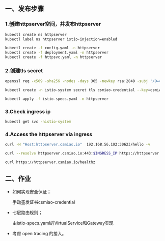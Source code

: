## 一、发布步骤



### 1.创建httpserver空间，并发布httpserver

```sh
kubectl create ns httpserver
kubectl label ns httpserver istio-injection=enabled

kubectl create -f config.yaml -n httpserver
kubectl create -f deployment.yaml -n httpserver
kubectl create -f httpsvc.yaml -n httpserver

```



### 2.创建tls secret

```sh
openssl req -x509 -sha256 -nodes -days 365 -newkey rsa:2048 -subj '/O=csmiao Inc./CN=*.csmiao.io' -keyout csmiao.io.key -out csmiao.io.crt

kubectl create -n istio-system secret tls csmiao-credential --key=csmiao.io.key --cert=csmiao.io.crt

kubectl apply -f istio-specs.yaml -n httpserver
```



### 3.Check ingress ip

```sh
kubectl get svc -nistio-system
```

### 4.Access the httpserver via ingress

```sh
curl -H "Host:httpserver.csmiao.io"  192.168.56.102:30623/hello -v

curl --resolve httpserver.csmiao.io:443:$INGRESS_IP https://httpserver.csmiao.io/healthz -v -k

curl https://httpserver.csmiao.io/healthz
```



## 二、作业

- 如何实现安全保证；

  手动签发证书csmiao-credential

- 七层路由规则；

  由istio-specs.yaml的VirtualService和Gateway实现

- 考虑 open tracing 的接入。
